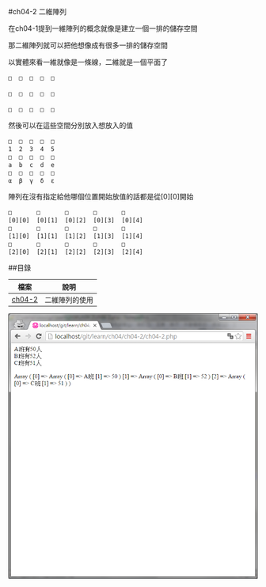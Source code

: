 #ch04-2 二維陣列


在ch04-1提到一維陣列的概念就像是建立一個一排的儲存空間

那二維陣列就可以把他想像成有很多一排的儲存空間

以實體來看一維就像是一條線，二維就是一個平面了

	□  □  □  □  □  
  
	□  □  □  □  □ 
	
	□  □  □  □  □ 

然後可以在這些空間分別放入想放入的值

	□  □  □  □  □  
	1  2  3  4  5
	□  □  □  □  □  
	a  b  c  d  e  
	□  □  □  □  □  
	α  β  γ  δ  ε 
	
陣列在沒有指定給他哪個位置開始放值的話都是從[0][0]開始

	□       □       □       □       □  
	[0][0]  [0][1]  [0][2]  [0][3]  [0][4]
	□       □       □       □       □  
	[1][0]  [1][1]  [1][2]  [1][3]  [1][4]
	□       □       □       □       □  
	[2][0]  [2][1]  [2][2]  [2][3]  [2][4]






##目錄

|檔案                                        |說明                                         |
|--------------------------------------------|---------------------------------------------|
|[ch04-2](ch04-2.php)                        |二維陣列的使用                               |

![result](ch04-2.png)